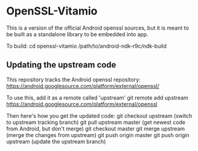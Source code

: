 OpenSSL-Vitamio
================

This is a version of the official Android openssl sources, but it is meant to be built as a standalone library to be embedded into app.

To build:
cd openssl-vitamio
/path/to/android-ndk-r9c/ndk-build


Updating the upstream code
-------------------------

This repository tracks the Android openssl repository:
 https://android.googlesource.com/platform/external/openssl/

To use this, add it as a remote called 'upstream'
 git remote add upstream https://android.googlesource.com/platform/external/openssl

Then here's how you get the updated code:
 git checkout upstream (switch to upstream tracking branch)
 git pull upstream master (get newest code from Android, but don't merge)
 git checkout master
 git merge upstream (merge the changes from upstream)
 git push origin master
 git push origin upstream (update the upstream branch)
